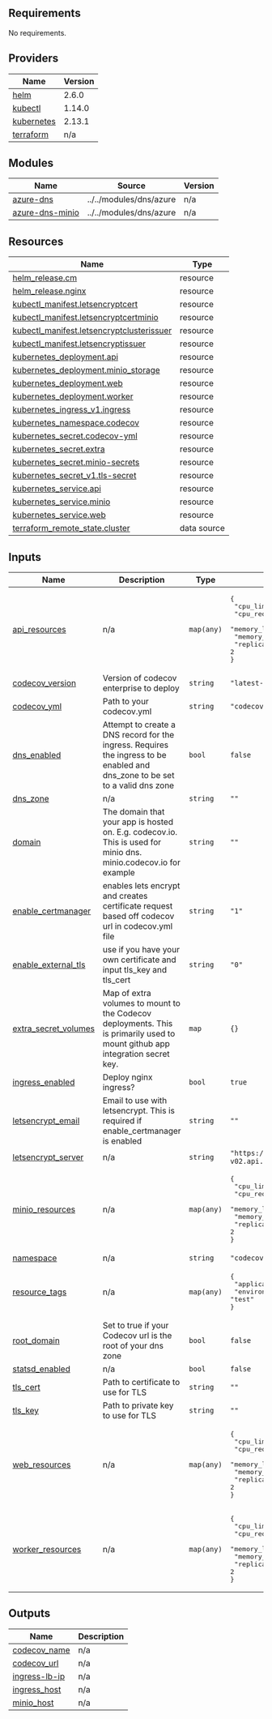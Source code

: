 ## Requirements

No requirements.

## Providers

| Name | Version |
|------|---------|
| <a name="provider_helm"></a> [helm](#provider\_helm) | 2.6.0 |
| <a name="provider_kubectl"></a> [kubectl](#provider\_kubectl) | 1.14.0 |
| <a name="provider_kubernetes"></a> [kubernetes](#provider\_kubernetes) | 2.13.1 |
| <a name="provider_terraform"></a> [terraform](#provider\_terraform) | n/a |

## Modules

| Name | Source | Version |
|------|--------|---------|
| <a name="module_azure-dns"></a> [azure-dns](#module\_azure-dns) | ../../modules/dns/azure | n/a |
| <a name="module_azure-dns-minio"></a> [azure-dns-minio](#module\_azure-dns-minio) | ../../modules/dns/azure | n/a |

## Resources

| Name | Type |
|------|------|
| [helm_release.cm](https://registry.terraform.io/providers/hashicorp/helm/latest/docs/resources/release) | resource |
| [helm_release.nginx](https://registry.terraform.io/providers/hashicorp/helm/latest/docs/resources/release) | resource |
| [kubectl_manifest.letsencryptcert](https://registry.terraform.io/providers/gavinbunney/kubectl/latest/docs/resources/manifest) | resource |
| [kubectl_manifest.letsencryptcertminio](https://registry.terraform.io/providers/gavinbunney/kubectl/latest/docs/resources/manifest) | resource |
| [kubectl_manifest.letsencryptclusterissuer](https://registry.terraform.io/providers/gavinbunney/kubectl/latest/docs/resources/manifest) | resource |
| [kubectl_manifest.letsencryptissuer](https://registry.terraform.io/providers/gavinbunney/kubectl/latest/docs/resources/manifest) | resource |
| [kubernetes_deployment.api](https://registry.terraform.io/providers/hashicorp/kubernetes/latest/docs/resources/deployment) | resource |
| [kubernetes_deployment.minio_storage](https://registry.terraform.io/providers/hashicorp/kubernetes/latest/docs/resources/deployment) | resource |
| [kubernetes_deployment.web](https://registry.terraform.io/providers/hashicorp/kubernetes/latest/docs/resources/deployment) | resource |
| [kubernetes_deployment.worker](https://registry.terraform.io/providers/hashicorp/kubernetes/latest/docs/resources/deployment) | resource |
| [kubernetes_ingress_v1.ingress](https://registry.terraform.io/providers/hashicorp/kubernetes/latest/docs/resources/ingress_v1) | resource |
| [kubernetes_namespace.codecov](https://registry.terraform.io/providers/hashicorp/kubernetes/latest/docs/resources/namespace) | resource |
| [kubernetes_secret.codecov-yml](https://registry.terraform.io/providers/hashicorp/kubernetes/latest/docs/resources/secret) | resource |
| [kubernetes_secret.extra](https://registry.terraform.io/providers/hashicorp/kubernetes/latest/docs/resources/secret) | resource |
| [kubernetes_secret.minio-secrets](https://registry.terraform.io/providers/hashicorp/kubernetes/latest/docs/resources/secret) | resource |
| [kubernetes_secret_v1.tls-secret](https://registry.terraform.io/providers/hashicorp/kubernetes/latest/docs/resources/secret_v1) | resource |
| [kubernetes_service.api](https://registry.terraform.io/providers/hashicorp/kubernetes/latest/docs/resources/service) | resource |
| [kubernetes_service.minio](https://registry.terraform.io/providers/hashicorp/kubernetes/latest/docs/resources/service) | resource |
| [kubernetes_service.web](https://registry.terraform.io/providers/hashicorp/kubernetes/latest/docs/resources/service) | resource |
| [terraform_remote_state.cluster](https://registry.terraform.io/providers/hashicorp/terraform/latest/docs/data-sources/remote_state) | data source |

## Inputs

| Name | Description | Type | Default | Required |
|------|-------------|------|---------|:--------:|
| <a name="input_api_resources"></a> [api\_resources](#input\_api\_resources) | n/a | `map(any)` | <pre>{<br>  "cpu_limit": "1000m",<br>  "cpu_request": "250m",<br>  "memory_limit": "2048M",<br>  "memory_request": "256M",<br>  "replicas": 2<br>}</pre> | no |
| <a name="input_codecov_version"></a> [codecov\_version](#input\_codecov\_version) | Version of codecov enterprise to deploy | `string` | `"latest-stable"` | no |
| <a name="input_codecov_yml"></a> [codecov\_yml](#input\_codecov\_yml) | Path to your codecov.yml | `string` | `"codecov.yml"` | no |
| <a name="input_dns_enabled"></a> [dns\_enabled](#input\_dns\_enabled) | Attempt to create a DNS record for the ingress. Requires the ingress to be enabled and dns\_zone to be set to a valid dns zone | `bool` | `false` | no |
| <a name="input_dns_zone"></a> [dns\_zone](#input\_dns\_zone) | n/a | `string` | `""` | no |
| <a name="input_domain"></a> [domain](#input\_domain) | The domain that your app is hosted on. E.g. codecov.io. This is used for minio dns. minio.codecov.io for example | `string` | `""` | no |
| <a name="input_enable_certmanager"></a> [enable\_certmanager](#input\_enable\_certmanager) | enables lets encrypt and creates certificate request based off codecov url in codecov.yml file | `string` | `"1"` | no |
| <a name="input_enable_external_tls"></a> [enable\_external\_tls](#input\_enable\_external\_tls) | use if you have your own certificate and input tls\_key and tls\_cert | `string` | `"0"` | no |
| <a name="input_extra_secret_volumes"></a> [extra\_secret\_volumes](#input\_extra\_secret\_volumes) | Map of extra volumes to mount to the Codecov deployments. This is primarily used to mount github app integration secret key. | `map` | `{}` | no |
| <a name="input_ingress_enabled"></a> [ingress\_enabled](#input\_ingress\_enabled) | Deploy nginx ingress? | `bool` | `true` | no |
| <a name="input_letsencrypt_email"></a> [letsencrypt\_email](#input\_letsencrypt\_email) | Email to use with letsencrypt. This is required if enable\_certmanager is enabled | `string` | `""` | no |
| <a name="input_letsencrypt_server"></a> [letsencrypt\_server](#input\_letsencrypt\_server) | n/a | `string` | `"https://acme-v02.api.letsencrypt.org/directory"` | no |
| <a name="input_minio_resources"></a> [minio\_resources](#input\_minio\_resources) | n/a | `map(any)` | <pre>{<br>  "cpu_limit": "256m",<br>  "cpu_request": "32m",<br>  "memory_limit": "512M",<br>  "memory_request": "64M",<br>  "replicas": 2<br>}</pre> | no |
| <a name="input_namespace"></a> [namespace](#input\_namespace) | n/a | `string` | `"codecov"` | no |
| <a name="input_resource_tags"></a> [resource\_tags](#input\_resource\_tags) | n/a | `map(any)` | <pre>{<br>  "application": "codecov",<br>  "environment": "test"<br>}</pre> | no |
| <a name="input_root_domain"></a> [root\_domain](#input\_root\_domain) | Set to true if your Codecov url is the root of your dns zone | `bool` | `false` | no |
| <a name="input_statsd_enabled"></a> [statsd\_enabled](#input\_statsd\_enabled) | n/a | `bool` | `false` | no |
| <a name="input_tls_cert"></a> [tls\_cert](#input\_tls\_cert) | Path to certificate to use for TLS | `string` | `""` | no |
| <a name="input_tls_key"></a> [tls\_key](#input\_tls\_key) | Path to private key to use for TLS | `string` | `""` | no |
| <a name="input_web_resources"></a> [web\_resources](#input\_web\_resources) | n/a | `map(any)` | <pre>{<br>  "cpu_limit": "1000m",<br>  "cpu_request": "150m",<br>  "memory_limit": "2048M",<br>  "memory_request": "128M",<br>  "replicas": 2<br>}</pre> | no |
| <a name="input_worker_resources"></a> [worker\_resources](#input\_worker\_resources) | n/a | `map(any)` | <pre>{<br>  "cpu_limit": "3000m",<br>  "cpu_request": "500m",<br>  "memory_limit": "1024M",<br>  "memory_request": "1024M",<br>  "replicas": 2<br>}</pre> | no |

## Outputs

| Name | Description |
|------|-------------|
| <a name="output_codecov_name"></a> [codecov\_name](#output\_codecov\_name) | n/a |
| <a name="output_codecov_url"></a> [codecov\_url](#output\_codecov\_url) | n/a |
| <a name="output_ingress-lb-ip"></a> [ingress-lb-ip](#output\_ingress-lb-ip) | n/a |
| <a name="output_ingress_host"></a> [ingress\_host](#output\_ingress\_host) | n/a |
| <a name="output_minio_host"></a> [minio\_host](#output\_minio\_host) | n/a |
